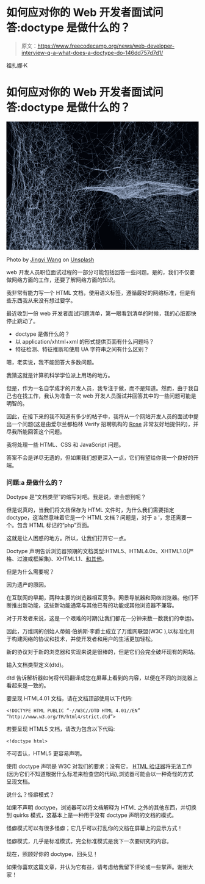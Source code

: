 # 如何应对你的 Web 开发者面试问答:doctype 是做什么的？

> 原文：<https://www.freecodecamp.org/news/web-developer-interview-q-a-what-does-a-doctype-do-146dd757d7d1/>

祖扎娜·K

# 如何应对你的 Web 开发者面试问答:doctype 是做什么的？

![QHFBH5JEJGz495ZbDmHcM0gnJ6Vx64ETOIEX](img/b4560bf6c7b8e3c4431b0808d7ba8511.png)

Photo by [Jingyi Wang](https://unsplash.com/photos/avKPLHgASBM?utm_source=unsplash&utm_medium=referral&utm_content=creditCopyText) on [Unsplash](https://unsplash.com/search/photos/web%20developer?utm_source=unsplash&utm_medium=referral&utm_content=creditCopyText)

web 开发人员职位面试过程的一部分可能包括回答一些问题。是的，我们不仅要做网络方面的工作，还要了解网络方面的知识。

我非常有能力写一个 HTML 文档，使用语义标签，遵循最好的网络标准，但是有些东西我从来没有想过要学。

最近收到一份 web 开发者面试问题清单，第一眼看到清单的时候，我的心脏都快停止跳动了。

*   doctype 是做什么的？
*   以 application/xhtml+xml 的形式提供页面有什么问题吗？
*   特征检测、特征推断和使用 UA 字符串之间有什么区别？

嗯，老实说，我不能回答大多数问题。

我猜这就是计算机科学学位派上用场的地方。

但是，作为一名自学成才的开发人员，我专注于做，而不是知道。然而，由于我自己也在找工作，我认为准备一次 web 开发人员面试并回答其中的一些问题可能是明智的。

因此，在接下来的我不知道有多少的帖子中，我将从一个网站开发人员的面试中提出一个问题(这是由爱尔兰都柏林 Verify 招聘机构的 [Rose](http://www.verifyrecruitment.com/blog/index.php/tag/askrose/) 非常友好地提供的)，并尽我所能回答这个问题。

我将处理一些 HTML、CSS 和 JavaScript 问题。

答案不会是详尽无遗的，但如果我们想更深入一点，它们有望给你我一个良好的开端。

### 问题:a <doctype>是做什么的？</doctype>

Doctype 是“文档类型”的缩写对吧。我是说，谁会想到呢？

但是说真的，当我们将文档保存为 HTML 文件时，为什么我们需要指定 doctype，这当然意味着它是一个 HTML 文档？问题是，对于 a '，您还需要一个。包含 HTML 标记的“php”页面。

这就是让人困惑的地方。所以，让我们打开它一点。

Doctype 声明告诉浏览器预期的文档类型:HTML5、HTML4.0x、XHTML1.0(严格、过渡或框架集)、XHTML1.1、[和其他](https://www.w3.org/QA/2002/04/valid-dtd-list.html)。

但是为什么需要呢？

因为遗产的原因。

在互联网的早期，两种主要的浏览器相互竞争。网景导航器和网络浏览器。他们不断推出新功能，这些新功能通常与其他已有的功能或其他浏览器不兼容。

对于开发者来说，这是一个艰难的时期(让我们都花一分钟来数一数我们的幸运)。

因此，万维网的创始人蒂姆·伯纳斯·李爵士成立了万维网联盟(W3C ),以标准化用于构建网络的协议和技术，并使开发者和用户的生活更加轻松。

新的协议对于新的浏览器和实现来说是很棒的，但是它们会完全破坏现有的网站。

输入文档类型定义(dtd)。

dtd 告诉解析器如何将代码翻译成您在屏幕上看到的内容，以便在不同的浏览器上看起来是一致的。

要呈现 HTML4.01 文档，请在文档顶部使用以下代码:

```
<!DOCTYPE HTML PUBLIC “-//W3C//DTD HTML 4.01//EN” “http://www.w3.org/TR/html4/strict.dtd”> 
```

若要呈现 HTML5 文档，请改为包含以下代码:

```
<!doctype html>
```

不可否认，HTML5 更容易声明。

使用 doctype 声明是 W3C 对我们的要求；没有它， [HTML 验证器](https://validator.w3.org/)将无法工作(因为它们不知道根据什么标准来检查您的代码),浏览器可能会以一种奇怪的方式呈现文档。

说什么？怪癖模式？

如果不声明 doctype，浏览器可以将文档解释为 HTML 之外的其他东西，并切换到 quirks 模式，这基本上是一种用于没有 doctype 声明的文档的模式。

怪癖模式可以有很多怪癖；它几乎可以打乱你的文档在屏幕上的显示方式！

怪癖模式，几乎是标准模式，完全标准模式是我下一次要研究的内容。

现在，照顾好你的 doctype，回头见！

如果你喜欢这篇文章，并认为它有益，请考虑给我留下评论或一些掌声。谢谢大家！